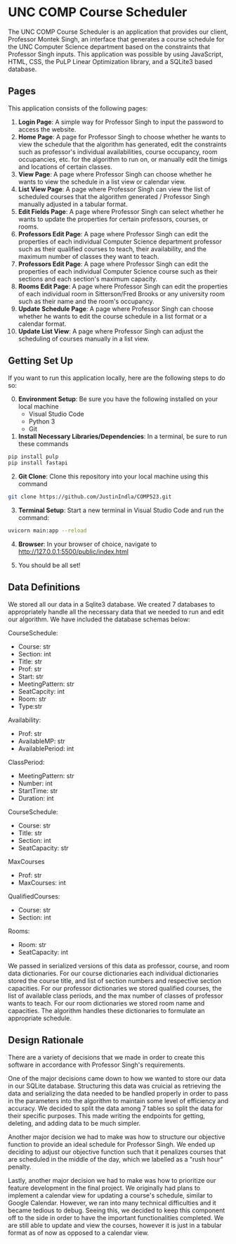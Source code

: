# UNC COMP Course Scheduler

The UNC COMP Course Scheduler is an application that provides our client, Professor Montek Singh, an interface that generates a course schedule for the UNC Computer Science department based on the constraints that Professor Singh inputs. This application was possible by using JavaScript, HTML, CSS, the PuLP Linear Optimization library, and a SQLite3 based database.

## Pages

This application consists of the following pages:

1. **Login Page**: A simple way for Professor Singh to input the password to access the website.
2. **Home Page**: A page for Professor Singh to choose whether he wants to view the schedule that the algorithm has generated, edit the constraints such as professor's individual availabilities, course occupancy, room occupancies, etc. for the algorithm to run on, or manually edit the timigs and locations of certain classes.
3. **View Page**: A page where Professor Singh can choose whether he wants to view the schedule in a list view or calendar view.
4. **List View Page**: A page where Professor Singh can view the list of scheduled courses that the algorithm generated / Professor Singh manually adjusted in a tabular format.
5. **Edit Fields Page**: A page where Professor Singh can select whether he wants to update the properties for certain professors, courses, or rooms.
6. **Professors Edit Page**: A page where Professor Singh can edit the properties of each individual Computer Science department professor such as their qualified courses to teach, their availability, and the maximum number of classes they want to teach.
7. **Professors Edit Page**: A page where Professor Singh can edit the properties of each individual Computer Science course such as their sections and each section's maximum capacity.
8. **Rooms Edit Page**: A page where Professor Singh can edit the properties of each individual room in Sitterson/Fred Brooks or any university room such as their name and the room's occupancy.
9. **Update Schedule Page**: A page where Professor Singh can choose whether he wants to edit the course schedule in a list format or a calendar format.
10. **Update List View**: A page where Professor Singh can adjust the scheduling of courses manually in a list view.

## Getting Set Up

If you want to run this application locally, here are the following steps to do so:

0. **Environment Setup**: Be sure you have the following installed on your local machine
    - Visual Studio Code
    - Python 3
    - Git
1. **Install Necessary Libraries/Dependencies**: In a terminal, be sure to run these commands

```bash
pip install pulp
pip install fastapi
```

2. **Git Clone**: Clone this repository into your local machine using this command

```bash
git clone https://github.com/JustinIndla/COMP523.git
```

3. **Terminal Setup**: Start a new terminal in Visual Studio Code and run the command:

```bash
uvicorn main:app --reload
```

4. **Browser**: In your browser of choice, navigate to <ins>http://127.0.0.1:5500/public/index.html</ins>

5. You should be all set!

## Data Definitions
We stored all our data in a Sqlite3 database. We created 7 databases to appropriately handle all the necessary data that we needed to run and edit our algorithm. We have included the database schemas below: 

CourseSchedule:
- Course: str
- Section: int
- Title: str
- Prof: str
- Start: str
- MeetingPattern: str
- SeatCapcity: int
- Room: str
- Type:str


Availability:
- Prof: str
- AvailableMP: str
- AvailablePeriod: int

ClassPeriod:
- MeetingPattern: str
- Number: int
- StartTime: str
- Duration: int

CourseSchedule:
- Course: str
- Title: str
- Section: int
- SeatCapacity: str

MaxCourses
- Prof: str
- MaxCourses: int


QualifiedCourses:
- Course: str
- Section: int


Rooms:
- Room: str
- SeatCapacity: int

We passed in serialized versions of this data as professor, course, and room data dictionaries. For our course dictionaries each individual dictionaries stored the course title, and list of section numbers and respective section capacities. For our professor dictionaries we stored qualified courses, the list of available class periods, and the max number of classes of professor wants to teach. For our room dictionaries we stored room name and capacities. The algorithm handles these dictionaries to formulate an appropriate schedule.  


## Design Rationale

There are a variety of decisions that we made in order to create this software in accordance with Professor Singh's requirements.

One of the major decisions came down to how we wanted to store our data in our SQLite database. Structuring this data was cruicial as retrieving the data and serializing the data needed to be handled properly in order to pass in the parameters into the algorithm to maintain some level of efficiency and accuracy. We decided to split the data among 7 tables so split the data for their specific purposes. This made writing the endpoints for getting, deleting, and adding data to be much simpler.

Another major decision we had to make was how to structure our objective function to provide an ideal schedule for Professor Singh. We ended up deciding to adjust our objective function such that it penalizes courses that are scheduled in the middle of the day, which we labelled as a "rush hour" penalty.

Lastly, another major decision we had to make was how to prioritize our feature development in the final project. We originally had plans to implement a calendar view for updating a course's schedule, similar to Google Calendar. However, we ran into many technical difficulties and it became tedious to debug. Seeing this, we decided to keep this component off to the side in order to have the important functionalities completed. We are still able to update and view the courses, however it is just in a tabular format as of now as opposed to a calendar view.
